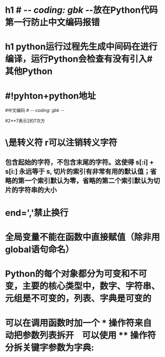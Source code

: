 # h1  # -*- coding: gbk -*-放在Python代码第一行防止中文编码报错
# h1  python运行过程先生成中间码在进行编译，运行Python会检查有没有引入#其他Python


# #!pyhton+python地址
#中文编码  # -*- coding: gbk -*-

#2**7表示2的7次方
# \是转义符     r可以注销转义字符
## <div>包含起始的字符，不包含末尾的字符。这使得 s[:i] + s[i:] 永远等于 s, 切片的索引有非常有用的默认值；省略的第一个索引默认为零，省略的第二个索引默认为切片的字符串的大小</div>
# end=','禁止换行
# 全局变量不能在函数中直接赋值（除非用global语句命名）
# Python的每个对象都分为可变和不可变，主要的核心类型中，数字、字符串、元组是不可变的，列表、字典是可变的
# 可以在调用函数时加一个 * 操作符来自动把参数列表拆开  &nbsp;&nbsp;&nbsp;可以使用 ** 操作符分拆关键字参数为字典: